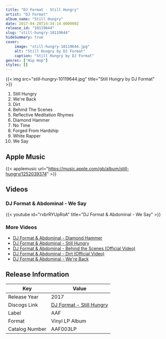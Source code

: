 ```yaml
---
title: "DJ Format - Still Hungry"
artist: "DJ Format"
album_name: "Still Hungry"
date: 2017-04-28T14:34:14.000000Z
release_id: "10119644"
slug: "still-hungry-10119644"
hideSummary: true
cover:
    image: "still-hungry-10119644.jpg"
    alt: "Still Hungry by DJ Format"
    caption: "Still Hungry by DJ Format"
genres: ["Hip Hop"]
styles: []
---
```


{{< img src="still-hungry-10119644.jpg" title="Still Hungry by DJ Format" >}}

<!-- section break -->

1. Still Hungry
2. We're Back
3. Dirt
4. Behind The Scenes
5. Reflective Meditation Rhymes
6. Diamond Hammer
7. No Time
8. Forged From Hardship
9. White Rapper
10. We Say

<!-- section break -->




## Apple Music
{{< applemusic url="https://music.apple.com/gb/album/still-hungry/1252039374" >}}





## Videos
### DJ Format & Abdominal - We Say
{{< youtube id="rvbrRYUpRoA" title="DJ Format & Abdominal - We Say" >}}<br>

### More Videos

- [DJ Format & Abdominal - Diamond Hammer](https://www.youtube.com/watch?v=WbWnJbfsbNI)
- [DJ Format & Abdominal - Still Hungry](https://www.youtube.com/watch?v=Ktj_Zvyy6qw)
- [DJ Format & Abdominal - Behind the Scenes (Official Video)](https://www.youtube.com/watch?v=sAdJpm1gchA)
- [DJ Format & Abdominal - Dirt (Official Video)](https://www.youtube.com/watch?v=LrEta1txJY4)
- [DJ Format & Abdominal - We're Back](https://www.youtube.com/watch?v=yPJlNs-8ERk)


## Release Information
|  Key           | Value                                                |
| ---------------| ---------------------------------------------------- |
| Release Year   | 2017                                   |
| Discogs Link   | [DJ Format - Still Hungry](https://www.discogs.com/release/10119644-DJ-Format-Abdominal-Still-Hungry) |
| Label          | AAF |
| Format         | Vinyl LP Album |
| Catalog Number | AAF003LP |
